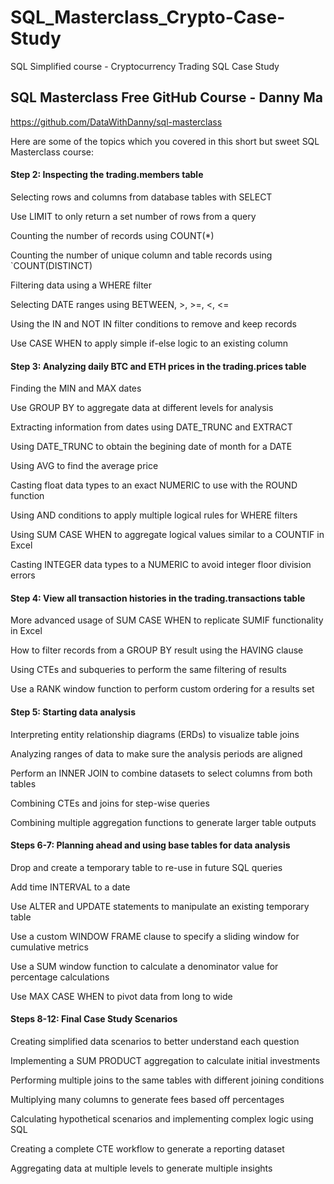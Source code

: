 # SQL_Masterclass_Crypto-Case-Study
SQL Simplified course - Cryptocurrency Trading SQL Case Study

## SQL Masterclass Free GitHub Course - Danny Ma

https://github.com/DataWithDanny/sql-masterclass

Here are some of the topics which you covered in this short but sweet SQL Masterclass course:

#### Step 2: Inspecting the trading.members table

Selecting rows and columns from database tables with SELECT

Use LIMIT to only return a set number of rows from a query

Counting the number of records using COUNT(*)

Counting the number of unique column and table records using `COUNT(DISTINCT)

Filtering data using a WHERE filter

Selecting DATE ranges using BETWEEN, >, >=, <, <=

Using the IN and NOT IN filter conditions to remove and keep records

Use CASE WHEN to apply simple if-else logic to an existing column


#### Step 3: Analyzing daily BTC and ETH prices in the trading.prices table

Finding the MIN and MAX dates

Use GROUP BY to aggregate data at different levels for analysis

Extracting information from dates using DATE_TRUNC and EXTRACT

Using DATE_TRUNC to obtain the begining date of month for a DATE

Using AVG to find the average price

Casting float data types to an exact NUMERIC to use with the ROUND function

Using AND conditions to apply multiple logical rules for WHERE filters

Using SUM CASE WHEN to aggregate logical values similar to a COUNTIF in Excel

Casting INTEGER data types to a NUMERIC to avoid integer floor division errors


#### Step 4: View all transaction histories in the trading.transactions table

More advanced usage of SUM CASE WHEN to replicate SUMIF functionality in Excel

How to filter records from a GROUP BY result using the HAVING clause

Using CTEs and subqueries to perform the same filtering of results

Use a RANK window function to perform custom ordering for a results set


#### Step 5: Starting data analysis

Interpreting entity relationship diagrams (ERDs) to visualize table joins

Analyzing ranges of data to make sure the analysis periods are aligned

Perform an INNER JOIN to combine datasets to select columns from both tables

Combining CTEs and joins for step-wise queries

Combining multiple aggregation functions to generate larger table outputs


#### Steps 6-7: Planning ahead and using base tables for data analysis

Drop and create a temporary table to re-use in future SQL queries

Add time INTERVAL to a date

Use ALTER and UPDATE statements to manipulate an existing temporary table

Use a custom WINDOW FRAME clause to specify a sliding window for cumulative metrics

Use a SUM window function to calculate a denominator value for percentage calculations

Use MAX CASE WHEN to pivot data from long to wide


#### Steps 8-12: Final Case Study Scenarios

Creating simplified data scenarios to better understand each question

Implementing a SUM PRODUCT aggregation to calculate initial investments

Performing multiple joins to the same tables with different joining conditions

Multiplying many columns to generate fees based off percentages

Calculating hypothetical scenarios and implementing complex logic using SQL

Creating a complete CTE workflow to generate a reporting dataset

Aggregating data at multiple levels to generate multiple insights
